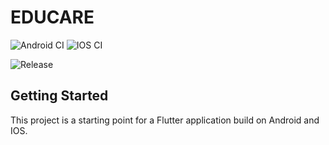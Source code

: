 # EDUCARE
![Android CI](https://github.com/nghngtran/Quan-ly-hoc-tap-Flutter/workflows/Android%20CI/badge.svg)
![IOS CI](https://github.com/nghngtran/Quan-ly-hoc-tap-Flutter/workflows/IOS%20CI/badge.svg)


![Release](https://github.com/Fr3aKiNg/Quan-ly-hoc-tap-Flutter/workflows/Release/badge.svg)
## Getting Started

This project is a starting point for a Flutter application build on Android and IOS.
